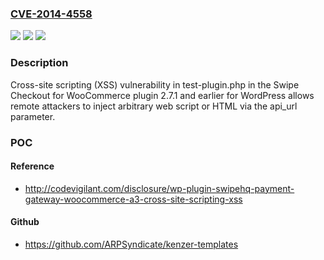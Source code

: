 ### [CVE-2014-4558](https://cve.mitre.org/cgi-bin/cvename.cgi?name=CVE-2014-4558)
![](https://img.shields.io/static/v1?label=Product&message=n%2Fa&color=blue)
![](https://img.shields.io/static/v1?label=Version&message=n%2Fa&color=blue)
![](https://img.shields.io/static/v1?label=Vulnerability&message=n%2Fa&color=brighgreen)

### Description

Cross-site scripting (XSS) vulnerability in test-plugin.php in the Swipe Checkout for WooCommerce plugin 2.7.1 and earlier for WordPress allows remote attackers to inject arbitrary web script or HTML via the api_url parameter.

### POC

#### Reference
- http://codevigilant.com/disclosure/wp-plugin-swipehq-payment-gateway-woocommerce-a3-cross-site-scripting-xss

#### Github
- https://github.com/ARPSyndicate/kenzer-templates


